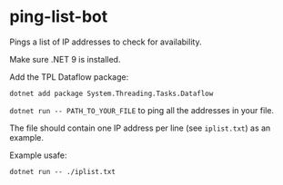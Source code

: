 # ping-list-bot
Pings a list of IP addresses to check for availability.

Make sure .NET 9 is installed. 

Add the TPL Dataflow package:

```
dotnet add package System.Threading.Tasks.Dataflow
```

`dotnet run -- PATH_TO_YOUR_FILE` to ping all the addresses in your file.

The file should contain one IP address per line (see `iplist.txt`) as an example. 


Example usafe: 

```
dotnet run -- ./iplist.txt
```
